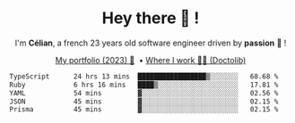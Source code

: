 <h1 align="center">Hey there 👋 !</h1>

<p align="center">I'm <b>Célian</b>, a french 23 years old software engineer driven by <b>passion</b> 👀 !</p>
<p align="center">
  <a href="https://celian.cloud">My portfolio (2023) 🚀</a> 
  ‎ •‎ 
  <a href="https://doctolib.com">Where I work 👨‍⚕️ (Doctolib)</a> 
</p>

<!--START_SECTION:waka-->

```txt
TypeScript      24 hrs 13 mins  █████████████████▒░░░░░░░   68.68 %
Ruby            6 hrs 16 mins   ████▒░░░░░░░░░░░░░░░░░░░░   17.81 %
YAML            54 mins         ▓░░░░░░░░░░░░░░░░░░░░░░░░   02.56 %
JSON            45 mins         ▓░░░░░░░░░░░░░░░░░░░░░░░░   02.15 %
Prisma          45 mins         ▓░░░░░░░░░░░░░░░░░░░░░░░░   02.15 %
```

<!--END_SECTION:waka-->
